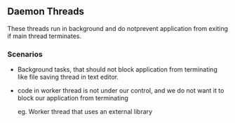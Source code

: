 ## Daemon Threads

These threads run in background and do notprevent application from exiting if main thread terminates.

### Scenarios

- Background tasks, that should not block application from terminating like file saving thread in text editor.
- code in worker thread is not under our control, and we do not want it to block our application from terminating

  eg. Worker thread that uses an external library